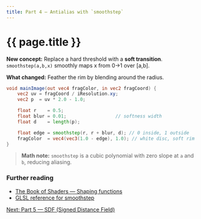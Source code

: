 ```yaml
---
title: Part 4 — Antialias with `smoothstep`
---
```

# {{ page.title }}

**New concept:** Replace a hard threshold with a **soft transition**.
`smoothstep(a,b,x)` smoothly maps x from 0→1 over [a,b].

**What changed:** Feather the rim by blending around the radius.

```glsl
void mainImage(out vec4 fragColor, in vec2 fragCoord) {
    vec2 uv = fragCoord / iResolution.xy;
    vec2 p  = uv * 2.0 - 1.0;

    float r    = 0.5;
    float blur = 0.01;                  // softness width
    float d    = length(p);

    float edge = smoothstep(r, r + blur, d); // 0 inside, 1 outside
    fragColor  = vec4(vec3(1.0 - edge), 1.0); // white disc, soft rim
}
```

> **Math note:** `smoothstep` is a cubic polynomial with zero slope at `a` and `b`, reducing aliasing.


### Further reading
- [The Book of Shaders — Shaping functions](https://thebookofshaders.com/05/)
- [GLSL reference for smoothstep](https://registry.khronos.org/OpenGL-Refpages/gl4/html/smoothstep.xhtml)

[Next: Part 5 — SDF (Signed Distance Field)](part05_sdf.md)
